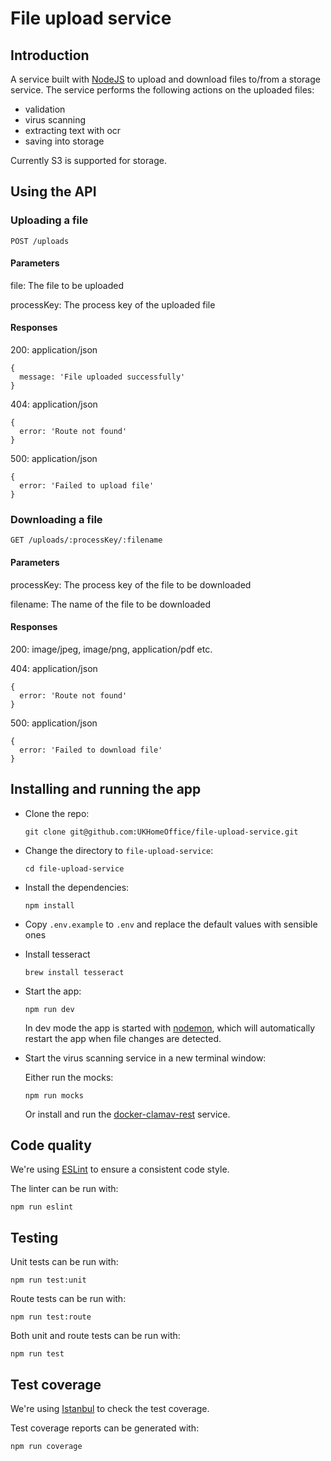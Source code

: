# File upload service

## Introduction

A service built with [NodeJS](https://nodejs.org) to upload and download files to/from a storage service. The service performs the following actions on the uploaded files:

- validation
- virus scanning
- extracting text with ocr
- saving into storage

Currently S3 is supported for storage.

## Using the API

### Uploading a file

```
POST /uploads
```

#### Parameters

file: The file to be uploaded

processKey: The process key of the uploaded file

#### Responses

200: application/json

```
{
  message: 'File uploaded successfully'
}
```

404: application/json

```
{
  error: 'Route not found'
}
```

500: application/json

```
{
  error: 'Failed to upload file'
}
```

### Downloading a file

```
GET /uploads/:processKey/:filename
```

#### Parameters

processKey: The process key of the file to be downloaded

filename: The name of the file to be downloaded

#### Responses

200: image/jpeg, image/png, application/pdf etc.

404: application/json

```
{
  error: 'Route not found'
}
```

500: application/json

```
{
  error: 'Failed to download file'
}
```

## Installing and running the app

- Clone the repo:

  ```
  git clone git@github.com:UKHomeOffice/file-upload-service.git
  ```

- Change the directory to `file-upload-service`:

  ```
  cd file-upload-service
  ```

- Install the dependencies:

  ```
  npm install
  ```

- Copy `.env.example` to `.env` and replace the default values with sensible ones

- Install tesseract

  ```
  brew install tesseract
  ```

- Start the app:

  ```
  npm run dev
  ```

  In dev mode the app is started with [nodemon](https://www.npmjs.com/package/nodemon), which will automatically restart the app when file changes are detected.

- Start the virus scanning service in a new terminal window:

  Either run the mocks:

  ```
  npm run mocks
  ```

  Or install and run the [docker-clamav-rest](https://github.com/UKHomeOffice/docker-clamav-rest) service.

## Code quality

We're using [ESLint](https://eslint.org) to ensure a consistent code style.

The linter can be run with:

```
npm run eslint
````

## Testing

Unit tests can be run with:

```
npm run test:unit
```

Route tests can be run with:

```
npm run test:route
```

Both unit and route tests can be run with:

```
npm run test
```

## Test coverage

We're using [Istanbul](https://istanbul.js.org) to check the test coverage.

Test coverage reports can be generated with:

```
npm run coverage
```
